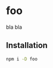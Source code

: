 # foo

bla bla

<!--@installation({useShortAlias: true})-->
## Installation

```sh
npm i -D foo
```
<!--/@-->
